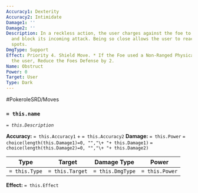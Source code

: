 ```yaml
---
Accuracy1: Dexterity
Accuracy2: Intimidate
Damage1: ''
Damage2: ''
Description: In a reckless action, the user charges against the foe to stop its momentum
  and block its incoming attack. Being so close allows the user to reach for weak
  spots.
DmgType: Support
Effect: Priority 4. Shield Move. * If the Foe used a Non-Ranged Physical Move against
  the user, Reduce the Foes Defense by 2.
Name: Obstruct
Power: 0
Target: User
Type: Dark
---
```


#PokeroleSRD/Moves

### `= this.name` 
*`= this.Description`*

**Accuracy:** `= this.Accuracy1` + `= this.Accuracy2`
**Damage:** `= this.Power` `= choice(length(this.Damage1)=0, "","\+ "+ this.Damage1)` `= choice(length(this.Damage2)=0, "","\+ "+ this.Damage2)`

| Type          | Target          | Damage Type          | Power          |
| ------------- | --------------- | ---------------- | -------------- |
| `= this.Type` | `= this.Target` | `= this.DmgType` | `= this.Power` | 

**Effect:** `= this.Effect`